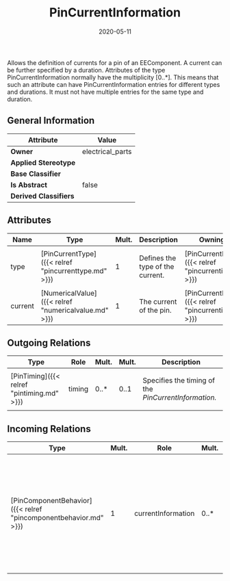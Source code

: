 ﻿---
title: PinCurrentInformation
toc: false
type: specs
date: "2020-05-11"
draft: false
specification: VEC
version: 1.2.0
documentType: "Recommendation"
elementType: Class
classes:
  - PinCurrentInformation
menu_name: vec-1.2.0
---
<p>Allows the definition of currents for a pin of an EEComponent. A current can be further specified by a duration. Attributes of the type PinCurrentInformation normally have the multiplicity [0..*]. This means that such an attribute can have PinCurrentInformation entries for different types and durations. It must not have multiple entries for the same type and duration.  </p>

## General Information

| Attribute               | Value |
|-------------------------|-------|
| **Owner**               | electrical_parts |
| **Applied Stereotype**  |   |
| **Base Classifier**     |   |
| **Is Abstract**         | false |
| **Derived Classifiers** |   |

## Attributes
|  Name  |  Type  |  Mult.  |  Description  |  Owning Classifier  |
|--------|--------|---------|---------------|--------------|
|type | [PinCurrentType]({{< relref "pincurrenttype.md" >}}) | 1 | <p>Defines the type of the current. </p> | [PinCurrentInformation]({{< relref "pincurrentinformation.md" >}}) |
|current | [NumericalValue]({{< relref "numericalvalue.md" >}}) | 1 | <p>The current of the pin. </p> | [PinCurrentInformation]({{< relref "pincurrentinformation.md" >}}) |

## Outgoing Relations
|    Type  |   Role   |   Mult.   |   Mult.   |   Description   |
|----------|----------|-----------|-----------|-----------------|
| [PinTiming]({{< relref "pintiming.md" >}}) | timing | 0..* | 0..1 | <p> Specifies the timing of the <i>PinCurrentInformation.</i>      </p> |
##  Incoming Relations
|    Type  |   Mult.  |   Role    |   Mult.   |   Description  |
|----------|----------|-----------|-----------|----------------|
| [PinComponentBehavior]({{< relref "pincomponentbehavior.md" >}}) | 1 | currentInformation | 0..* | <p> Specifies the current information of the <i>PinComponent</i> in this <i>PinComponentBehavior</i>. Since the current values of a pin can be defined for different types and times it is possible to define multiple <i>PinCurrentInformations</i> for a <i>PinComponentBehavior</i>.      </p> |
